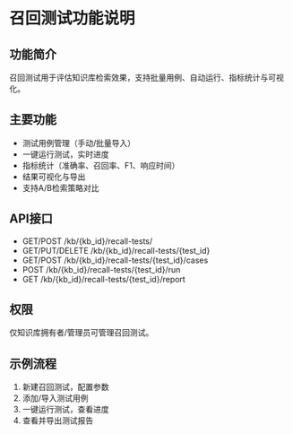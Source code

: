 # 召回测试功能说明

## 功能简介
召回测试用于评估知识库检索效果，支持批量用例、自动运行、指标统计与可视化。

## 主要功能
- 测试用例管理（手动/批量导入）
- 一键运行测试，实时进度
- 指标统计（准确率、召回率、F1、响应时间）
- 结果可视化与导出
- 支持A/B检索策略对比

## API接口
- GET/POST /kb/{kb_id}/recall-tests/
- GET/PUT/DELETE /kb/{kb_id}/recall-tests/{test_id}
- GET/POST /kb/{kb_id}/recall-tests/{test_id}/cases
- POST /kb/{kb_id}/recall-tests/{test_id}/run
- GET /kb/{kb_id}/recall-tests/{test_id}/report

## 权限
仅知识库拥有者/管理员可管理召回测试。

## 示例流程
1. 新建召回测试，配置参数
2. 添加/导入测试用例
3. 一键运行测试，查看进度
4. 查看并导出测试报告 